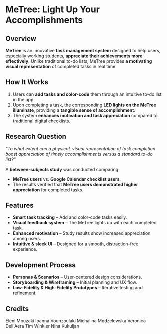 # MeTree: Light Up Your Accomplishments

## Overview
**MeTree** is an innovative **task management system** designed to help users, especially working students, **appreciate their achievements more effectively**. Unlike traditional to-do lists, MeTree provides **a motivating visual representation** of completed tasks in real time.

## How It Works
1. Users can **add tasks and color-code** them through an intuitive to-do list in the app.
2. Upon completing a task, the corresponding **LED lights on the MeTree illuminate**, providing a **tangible sense of accomplishment**.
3. The system **enhances motivation and task appreciation** compared to traditional digital checklists.

## Research Question
*"To what extent can a physical, visual representation of task completion boost appreciation of timely accomplishments versus a standard to-do list?"*

A **between-subjects study** was conducted comparing:
- **MeTree users** vs. **Google Calendar checklist users**.
- The results verified that **MeTree users demonstrated higher appreciation** for completed tasks.

## Features
- **Smart task tracking** – Add and color-code tasks easily.  
- **Visual feedback system** – The MeTree lights up with each completed task.  
- **Enhanced motivation** – Study results show increased appreciation among users.  
- **Intuitive & sleek UI** – Designed for a smooth, distraction-free experience.  

## Development Process
- **Personas & Scenarios** – User-centered design considerations.
- **Storyboarding & Wireframing** – Initial planning and UX flow.
- **Low-Fidelity & High-Fidelity Prototypes** – Iterative testing and refinement.

## Credits
Eleni Mouzaki
Ioanna Vounzoulaki
Michalina Modzelewska
Veronica Dell'Aera
Tim Winkler
Nina Kukuljan
